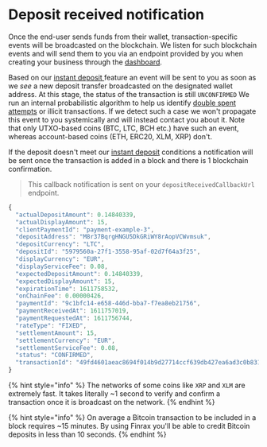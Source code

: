 # Deposit received notification

Once the end-user sends funds from their wallet, transaction-specific events will be broadcasted on the blockchain. We listen for such blockchain events and will send them to you via an endpoint provided by you when creating your business through the [dashboard](http://dashboard.finrax.com/). 

Based on our [instant deposit ](https://blog.finrax.com/guides/instant-deposits)feature an event will be sent to you as soon as we _see_ a new deposit transfer broadcasted on the designated wallet address. At this stage, the status of the transaction is still `UNCONFIRMED` We run an internal probabilistic algorithm to help us identify [double spent attempts](https://coinsutra.com/bitcoin-double-spending/) or illicit transactions. If we detect such a case we won't propagate this event to you systemically and will instead contact you about it. Note that only UTXO-based coins \(BTC, LTC, BCH etc.\) have such an event, whereas account-based coins \(ETH, ERC20, XLM, XRP\) don't.

If the deposit doesn't meet our [instant deposit](https://blog.finrax.com/guides/instant-deposits) conditions a notification will be sent once the transaction is added in a block and there is 1 blockchain confirmation.

> This callback notification is sent on your `depositReceivedCallbackUrl` endpoint.

```javascript
{
  "actualDepositAmount": 0.14840339,
  "actualDisplayAmount": 15,
  "clientPaymentId": "payment-example-3",
  "depositAddress": "M8r37BqrgHNGU5DkGRiWY8rAopVCWvmsuk",
  "depositCurrency": "LTC",
  "depositId": "5979560a-27f1-3558-95af-02d7f64a3f25",
  "displayCurrency": "EUR",
  "displayServiceFee": 0.08,
  "expectedDepositAmount": 0.14840339,
  "expectedDisplayAmount": 15,
  "expirationTime": 1611758532,
  "onChainFee": 0.00000426,
  "paymentId": "9c1bfc14-e658-446d-bba7-f7ea8eb21756",
  "paymentReceivedAt": 1611757019,
  "paymentRequestedAt": 1611756744,
  "rateType": "FIXED",
  "settlementAmount": 15,
  "settlementCurrency": "EUR",
  "settlementServiceFee": 0.08,
  "status": "CONFIRMED",
  "transactionId": "49fd4601aeac8694f014b9d27714ccf639db427ea6ad3c0b831eb498497c80e0"
}
```

{% hint style="info" %}
The networks of some coins like `XRP` and `XLM` are extremely fast. It takes literally ~1 second to verify and confirm a transaction once it is broadcast on the network. 
{% endhint %}

{% hint style="info" %}
On average a Bitcoin transaction to be included in a block requires ~15 minutes. By using Finrax you'll be able to credit Bitcoin deposits in less than 10 seconds.
{% endhint %}



